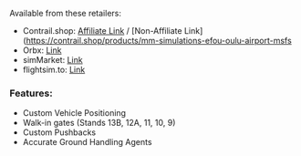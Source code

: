 Available from these retailers: 
- Contrail.shop: [Affiliate Link](https://contrail.shop/xoiedo) / [Non-Affiliate Link](https://contrail.shop/products/mm-simulations-efou-oulu-airport-msfs
- Orbx: [Link](https://orbxdirect.com/product/mmsimulations-efou-msfs)
- simMarket: [Link](https://secure.simmarket.com/mm-simulations-efou-oulu-airport.phtml)
- flightsim.to: [Link](https://flightsim.to/product/efou-oulu-airport)

### Features:
- Custom Vehicle Positioning
- Walk-in gates (Stands 13B, 12A, 11, 10, 9)
- Custom Pushbacks
- Accurate Ground Handling Agents